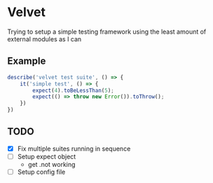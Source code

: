 # Velvet
Trying to setup a simple testing framework using the least amount of external modules as I can

## Example

```js
describe('velvet test suite', () => {
    it('simple test', () => {
        expect(4).toBeLessThan(5);
        expect(() => throw new Error()).toThrow();
    })
})
```

## TODO

- [x] Fix multiple suites running in sequence
- [ ] Setup expect object
  - get .not working
- [ ] Setup config file